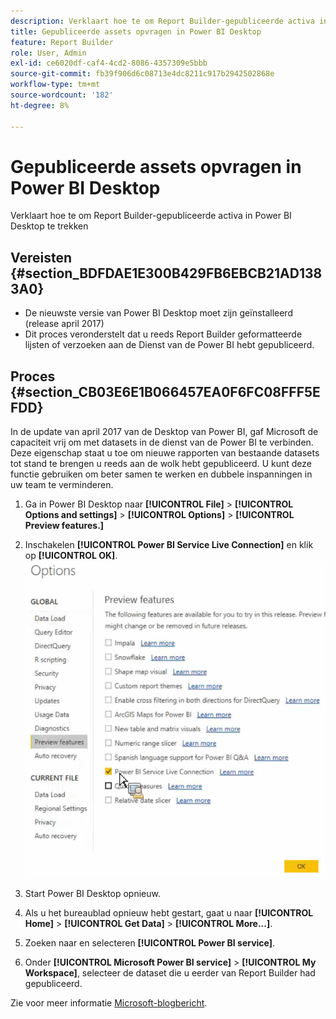 ```yaml
---
description: Verklaart hoe te om Report Builder-gepubliceerde activa in Power BI Desktop te trekken
title: Gepubliceerde assets opvragen in Power BI Desktop
feature: Report Builder
role: User, Admin
exl-id: ce6020df-caf4-4cd2-8086-4357309e5bbb
source-git-commit: fb39f906d6c08713e4dc8211c917b2942502868e
workflow-type: tm+mt
source-wordcount: '182'
ht-degree: 8%

---
```


# Gepubliceerde assets opvragen in Power BI Desktop

Verklaart hoe te om Report Builder-gepubliceerde activa in Power BI Desktop te trekken

## Vereisten {#section_BDFDAE1E300B429FB6EBCB21AD1383A0}

* De nieuwste versie van Power BI Desktop moet zijn geïnstalleerd (release april 2017)
* Dit proces veronderstelt dat u reeds Report Builder geformatteerde lijsten of verzoeken aan de Dienst van de Power BI hebt gepubliceerd.

## Proces {#section_CB03E6E1B066457EA0F6FC08FFF5EFDD}

In de update van april 2017 van de Desktop van Power BI, gaf Microsoft de capaciteit vrij om met datasets in de dienst van de Power BI te verbinden. Deze eigenschap staat u toe om nieuwe rapporten van bestaande datasets tot stand te brengen u reeds aan de wolk hebt gepubliceerd. U kunt deze functie gebruiken om beter samen te werken en dubbele inspanningen in uw team te verminderen.

1. Ga in Power BI Desktop naar **[!UICONTROL File]** > **[!UICONTROL Options and settings]** > **[!UICONTROL Options]** > **[!UICONTROL Preview features.]**
1. Inschakelen **[!UICONTROL Power BI Service Live Connection]** en klik op **[!UICONTROL OK]**. ![Klik op Service Live Connection en vervolgens op OK. ](assets/bi-preview-features.png)

1. Start Power BI Desktop opnieuw.
1. Als u het bureaublad opnieuw hebt gestart, gaat u naar **[!UICONTROL Home]** > **[!UICONTROL Get Data]** > **[!UICONTROL More...]**.
1. Zoeken naar en selecteren **[!UICONTROL Power BI service]**.
1. Onder **[!UICONTROL Microsoft Power BI service]** > **[!UICONTROL My Workspace]**, selecteer de dataset die u eerder van Report Builder had gepubliceerd.

Zie voor meer informatie [Microsoft-blogbericht](https://powerbi.microsoft.com/en-us/blog/connecting-to-datasets-in-the-power-bi-service-from-desktop/).
